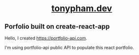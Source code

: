 # <div align="center"><a href="https://tonypham.dev" target="_blank" rel="noopener noreferrer">tonypham.dev</a></div>

## Porfolio built on create-react-app

Hello, I created https://portfolio-api.com. 

I'm using portfolio-api public API to populate this react portfolio.
